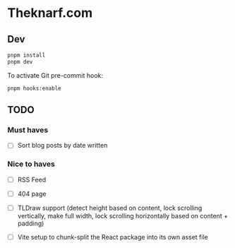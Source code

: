 # Theknarf.com

## Dev

```bash
pnpm install
pnpm dev
```

To activate Git pre-commit hook:

```
pnpm hooks:enable
```

## TODO

### Must haves

- [ ] Sort blog posts by date written

### Nice to haves

- [ ] RSS Feed

- [ ] 404 page

- [ ] TLDraw support (detect height based on content, lock scrolling vertically, make full width, lock scrolling horizontally based on content + padding)

- [ ] Vite setup to chunk-split the React package into its own asset file

